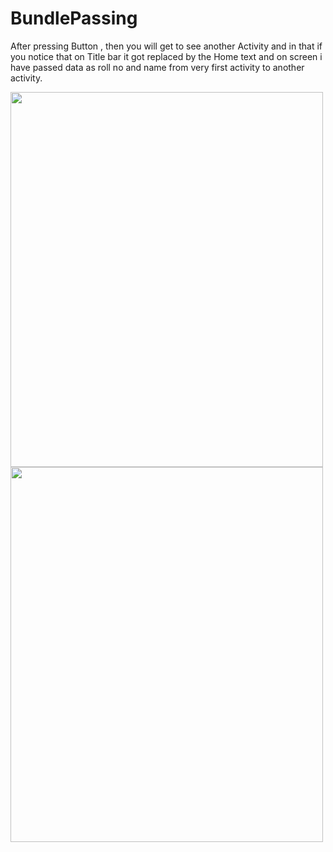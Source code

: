 # BundlePassing

After pressing Button , then you will get to see another Activity and in that if you notice that on Title bar it got replaced by the Home text and on screen i have passed data as roll no and name from very first activity to another activity.


<img src="https://user-images.githubusercontent.com/42689087/153544326-bf88fa28-341b-49fa-9233-cae132df6ddc.png" width=500 height=600>


<img src="https://user-images.githubusercontent.com/42689087/153544342-525569c7-e964-4a43-a352-052ba4b49b1f.png" width=500 height=600>
